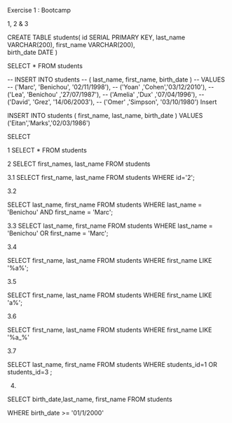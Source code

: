 Exercise 1 : Bootcamp

1, 2 & 3

CREATE TABLE students(
id SERIAL PRIMARY KEY,
last_name VARCHAR(200),	
first_name VARCHAR(200),	
birth_date DATE 
)


SELECT * FROM students

-- INSERT INTO students
--   ( last_name, first_name, birth_date )
-- VALUES
--   ('Marc',	'Benichou',	'02/11/1998'),
-- ('Yoan'	,'Cohen','03/12/2010'),
-- ('Lea',	'Benichou'	,'27/07/1987'),
-- ('Amelia'	,'Dux'	,'07/04/1996'),
-- ('David',	'Grez',	'14/06/2003'),
-- ('Omer'	,'Simpson',	'03/10/1980')
Insert


  INSERT INTO students
    ( first_name, last_name, birth_date )
  VALUES
 ('Eitan','Marks','02/03/1986')


 SELECT

1
  SELECT * FROM students

2
  SELECT first_names, last_name FROM students

3.1
SELECT first_name, last_name FROM students
WHERE id='2';


3.2

SELECT  last_name, first_name FROM students
 WHERE    last_name = 'Benichou'  AND first_name = 'Marc';

3.3
 SELECT  last_name, first_name FROM students
 WHERE    last_name = 'Benichou'  OR first_name = 'Marc';

 3.4

 SELECT first_name, last_name FROM students
WHERE first_name LIKE '%a%';

3.5

 SELECT first_name, last_name FROM students
WHERE first_name LIKE 'a%';


3.6 

 SELECT first_name, last_name FROM students
WHERE first_name LIKE '%a_%'

3.7 

SELECT  last_name, first_name FROM students
 WHERE students_id=1 OR students_id=3 ;



4.

SELECT  birth_date,last_name, first_name FROM students
	
 WHERE birth_date >= '01/1/2000'



  